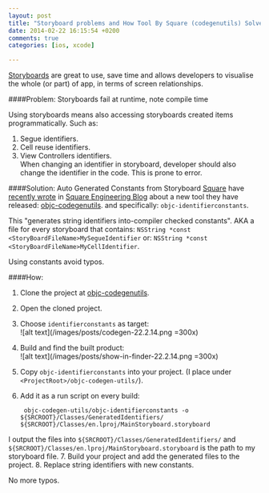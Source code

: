 ```yaml
---
layout: post
title: "Storyboard problems and How Tool By Square (codegenutils) Solves Some"
date: 2014-02-22 16:15:54 +0200
comments: true
categories: [ios, xcode] 

---
```

[Storyboards](https://developer.apple.com/library/ios/documentation/general/conceptual/Devpedia-CocoaApp/Storyboard.html) are great to use, save time and allows developers to visualise the whole (or part) of app, in terms of screen relationships.

####Problem: Storyboards fail at runtime, note compile time
<!-- more -->
Using storyboards means also accessing storyboards created items programmatically. Such as:  
1. Segue identifiers.  
2. Cell reuse identifiers.  
3. View Controllers identifiers.  
When changing an identifier in storyboard, developer should also change the identifier in the code.
This is prone to error.

####Solution: Auto Generated Constants from Storyboard 
[Square](http://squareup.com) have [recently wrote](http://corner.squareup.com/2014/02/objc-codegenutils.html) in [Square Engineering Blog](http://corner.squareup.com) about a new tool they have released: [objc-codegenutils](http://github.com/square/objc-codegenutils). and specifically: `objc-identifierconstants`.

This "generates string identifiers into-compiler checked constants". AKA a file for every storyboard that contains:
 `NSString *const <StoryBoardFileName>MySegueIdentifier` or:
 `NSString *const <StoryBoardFileName>MyCellIdentifier`.
 
Using constants avoid typos.


####How:
 
1. Clone the project at [objc-codegenutils](http://github.com/square/objc-codegenutils).
2. Open the cloned project.
3. Choose `identifierconstants` as target:  
![alt text](/images/posts/codegen-22.2.14.png  =300x)
4. Build and find the built product:  
![alt text](/images/posts/show-in-finder-22.2.14.png  =300x) 
5. Copy  `objc-identifierconstants` into your project. (I place under  `<ProjectRoot>/objc-codegen-utils/`).
6. Add it as a run script on every build:
   
		objc-codegen-utils/objc-identifierconstants -o ${SRCROOT}/Classes/GeneratedIdentifiers/ ${SRCROOT}/Classes/en.lproj/MainStoryboard.storyboard
I output the files into `${SRCROOT}/Classes/GeneratedIdentifiers/` and `${SRCROOT}/Classes/en.lproj/MainStoryboard.storyboard` is the path to my storyboard file.
7. Build your project and add the generated files to the project.
8. Replace string identifiers with new constants.

No more typos.